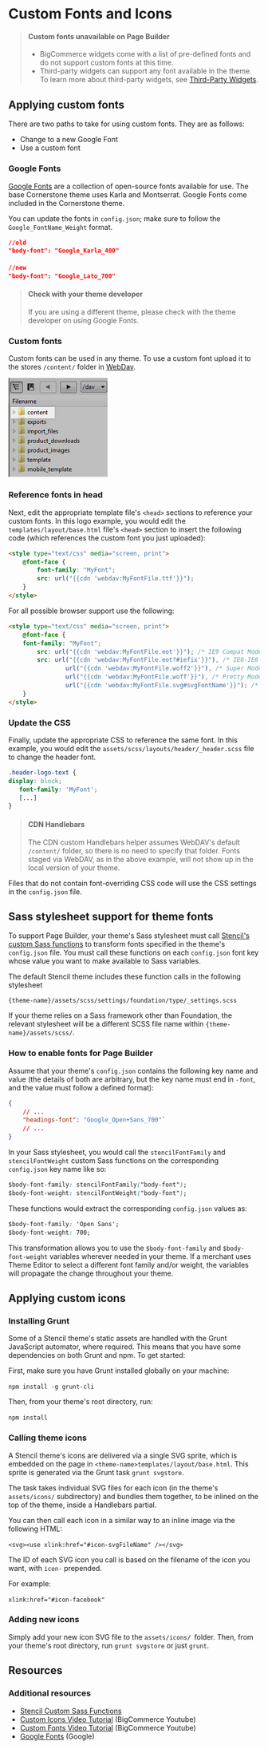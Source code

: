 # Custom Fonts and Icons

<!-- theme: warning -->

> #### Custom fonts unavailable on Page Builder
>
> * BigCommerce widgets come with a list of pre-defined fonts and do not support custom fonts at this time. 
> * Third-party widgets can support any font available in the theme. To learn more about third-party widgets, see [Third-Party Widgets](https://developer.bigcommerce.com/stencil-docs/page-builder/third-party-widgets).



<a id="markdown-applying-custom-fonts" name="applying-custom-fonts"></a>

## Applying custom fonts

There are two paths to take for using custom fonts. They are as follows:
- Change to a new Google Font
- Use a custom font

### Google Fonts

[Google Fonts](https://fonts.google.com/) are a collection of open-source fonts available for use. The base Cornerstone theme uses Karla and Montserrat. Google Fonts come included in the Cornerstone theme.  

You can update the fonts in `config.json`; make sure to follow the `Google_FontName_Weight` format.

```json
//old
"body-font": "Google_Karla_400"

//new
"body-font": "Google_Lato_700"
```

<!-- theme: info -->

> #### Check with your theme developer
> If you are using a different theme, please check with the theme developer on using Google Fonts.



### Custom fonts

Custom fonts can be used in any theme. To use a custom font upload it to the stores `/content/` folder in [WebDav](https://support.bigcommerce.com/s/article/File-Access-WebDAV).

![content folder markdown](https://raw.githubusercontent.com/bigcommerce/dev-docs/master/assets/images/content_folder_webdav.png "Content Folder Webdav")

### Reference fonts in head

Next, edit the appropriate template file's `<head>` sections to reference your custom fonts. In this logo example, you would edit the `templates/layout/base.html` file's `<head>` section to insert the following code (which references the custom font you just uploaded):

```html
<style type="text/css" media="screen, print">
    @font-face {
        font-family: "MyFont";
        src: url("{{cdn 'webdav:MyFontFile.ttf'}}");
    }
</style>
```

For all possible browser support use the following:

```html
<style type="text/css" media="screen, print">
    @font-face {
    font-family: "MyFont";
        src: url("{{cdn 'webdav:MyFontFile.eot'}}"); /* IE9 Compat Modes */
        src: url("{{cdn 'webdav:MyFontFile.eot?#iefix'}}"), /* IE6-IE8 */
                url("{{cdn 'webdav:MyFontFile.woff2'}}"), /* Super Modern Browsers */
                url("{{cdn 'webdav:MyFontFile.woff'}}"), /* Pretty Modern Browsers */
                url("{{cdn 'webdav:MyFontFile.svg#svgFontName'}}"); /* Legacy iOS */
    }
</style>
```

### Update the CSS

Finally, update the appropriate CSS to reference the same font. In this example, you would edit the `assets/scss/layouts/header/_header.scss` file to change the header font.

```css
.header-logo-text {
display: block;
   font-family: 'MyFont';
   [...]
}
```

<!-- theme: info -->
> #### CDN Handlebars
> The CDN custom Handlebars helper assumes WebDAV's default `/content/` folder, so there is no need to specify that folder.
> Fonts staged via WebDAV, as in the above example, will not show up in the local version of your theme.



Files that do not contain font-overriding CSS code will use the CSS settings in the `config.json` file.

<a id="markdown-sass-stylesheet-support-for-theme-fonts" name="sass-stylesheet-support-for-theme-fonts"></a>

## Sass stylesheet support for theme fonts

To support Page Builder, your theme's Sass stylesheet must call [Stencil's custom Sass functions](/stencil-docs/storefront-customization/custom-sass-functions) to transform fonts specified in the theme's `config.json` file. You must call these functions on each `config.json` font key whose value you want to make available to Sass variables.

The default Stencil theme includes these function calls in the following stylesheet

```
{theme-name}/assets/scss/settings/foundation/type/_settings.scss
```

If your theme relies on a Sass framework other than Foundation, the relevant stylesheet will be a different SCSS file name within `{theme-name}/assets/scss/`.

### How to enable fonts for Page Builder

Assume that your theme's `config.json` contains the following key name and value (the details of both are arbitrary, but the key name must end in `-font`, and the value must follow a defined format):

```json
{
    // ...
    "headings-font": "Google_Open+Sans_700"`
    // ...
}
```

In your Sass stylesheet, you would call the `stencilFontFamily` and `stencilFontWeight` custom Sass functions on the corresponding `config.json` key name like so:

```css
$body-font-family: stencilFontFamily("body-font");
$body-font-weight: stencilFontWeight("body-font");
```

These functions would extract the corresponding `config.json` values as:

```css
$body-font-family: 'Open Sans';
$body-font-weight: 700;
```

This transformation allows you to use the `$body-font-family` and `$body-font-weight` variables wherever needed in your theme. If a merchant uses Theme Editor to select a different font family and/or weight, the variables will propagate the change throughout your theme.

<a id="markdown-applying-custom-icons" name="applying-custom-icons"></a>

## Applying custom icons

### Installing Grunt

Some of a Stencil theme's static assets are handled with the Grunt JavaScript automator, where required. This means that you have some dependencies on both Grunt and npm. To get started:

First, make sure you have Grunt installed globally on your machine:

`npm install -g grunt-cli`

Then, from your theme's root directory, run:

`npm install`

### Calling theme icons

A Stencil theme's icons are delivered via a single SVG sprite, which is embedded on the page in
`<theme-name>templates/layout/base.html`. This sprite is generated via the Grunt task `grunt svgstore`.

The task takes individual SVG files for each icon (in the theme's `assets/icons/` subdirectory) and bundles them together, to be inlined on the top of the theme, inside a Handlebars partial.

You can then call each icon in a similar way to an inline image via the following HTML:

`<svg><use xlink:href="#icon-svgFileName" /></svg>`

The ID of each SVG icon you call is based on the filename of the icon you want, with `icon-` prepended.

For example:

`xlink:href="#icon-facebook"`

### Adding new icons

Simply add your new icon SVG file to the `assets/icons/ `folder. Then, from your theme's root directory, run `grunt svgstore` or just `grunt`.

## Resources

### Additional resources
* [Stencil Custom Sass Functions](https://developer.bigcommerce.com/stencil-docs/storefront-customization/custom-sass-functions)
* [Custom Icons Video Tutorial](https://www.youtube.com/watch?v=ZwrVN5QrEZY)  (BigCommerce Youtube)
* [Custom Fonts Video Tutorial](https://www.youtube.com/watch/-w7Hbn_p_pw) (BigCommerce Youtube)
* [Google Fonts](https://fonts.google.com/) (Google)
